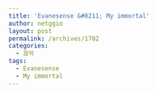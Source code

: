 ```yaml
---
title: 'Evanesense &#8211; My immortal'
author: netggio
layout: post
permalink: /archives/1702
categories:
  - 음악
tags:
  - Evanesense
  - My immortal
---
```

<P align=center>

  
  
</p>